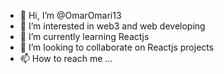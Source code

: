 - 👋 Hi, I’m @OmarOmari13
- 👀 I’m interested in web3 and web developing
- 🌱 I’m currently learning Reactjs
- 💞️ I’m looking to collaborate on Reactjs projects
- 📫 How to reach me ...

<!---
OmarOmari13/OmarOmari13 is a ✨ special ✨ repository because its `README.md` (this file) appears on your GitHub profile.
You can click the Preview link to take a look at your changes.
--->
